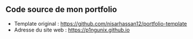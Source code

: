 ## Code source de mon portfolio
- Template original : https://github.com/nisarhassan12/portfolio-template
- Adresse du site web : https://p1ngunix.github.io

